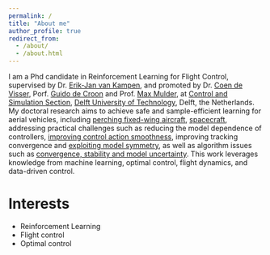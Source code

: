 ```yaml
---
permalink: /
title: "About me"
author_profile: true
redirect_from: 
  - /about/
  - /about.html
---
```

I am a Phd candidate in Reinforcement Learning for Flight Control, supervised by Dr. [Erik-Jan van Kampen](https://www.tudelft.nl/staff/e.vankampen/), and promoted by Dr. [Coen de Visser](https://www.tudelft.nl/staff/c.c.devisser/), Porf. [Guido de Croon](https://www.tudelft.nl/staff/g.c.h.e.decroon/) and Prof. [Max Mulder](https://www.tudelft.nl/staff/m.mulder/), at [Control and Simulation Section](https://www.tudelft.nl/lr/organisatie/afdelingen/control-and-operations/control-and-simulation), [Delft University of Technology](https://www.tudelft.nl/), Delft, the Netherlands. My doctoral research aims to achieve safe and sample-efficient learning for aerial vehicles, including [perching fixed-wing aircraft](https://scholar.google.com/citations?view_op=view_citation&hl=en&user=ZeGJULQAAAAJ&citation_for_view=ZeGJULQAAAAJ:d1gkVwhDpl0C), [spacecraft](https://ieeexplore.ieee.org/abstract/document/10178221), addressing practical challenges such as reducing the model dependence of controllers, [improving control action smoothness](https://scholar.google.com/citations?view_op=view_citation&hl=en&user=ZeGJULQAAAAJ&citation_for_view=ZeGJULQAAAAJ:Y0pCki6q_DkC), improving tracking convergence and [exploiting model symmetry](https://scholar.google.com/citations?view_op=view_citation&hl=en&user=ZeGJULQAAAAJ&citation_for_view=ZeGJULQAAAAJ:qjMakFHDy7sC), as well as algorithm issues such as [convergence, stability and model uncertainty](https://ascelibrary.org/doi/abs/10.1061/JAEEEZ.ASENG-5097). This work leverages knowledge from machine learning, optimal control, flight dynamics, and data-driven control.



Interests
======
- Reinforcement Learning
- Flight control
- Optimal control
